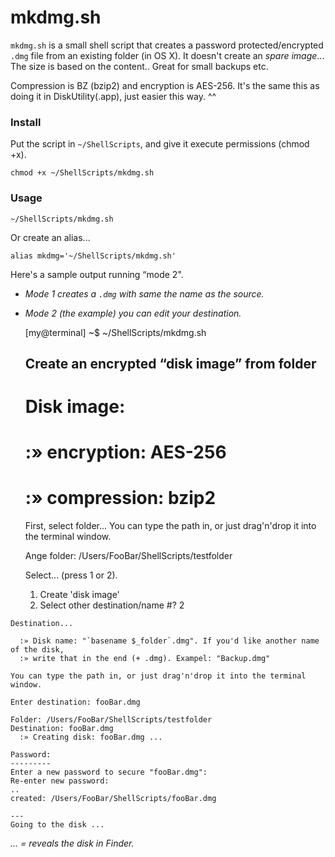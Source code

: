 mkdmg.sh
========

`mkdmg.sh` is a small shell script that creates a password protected/encrypted `.dmg` file from an existing folder (in OS X). It doesn't create an _spare image_... The size is based on the content.. Great for small backups etc.

Compression is BZ (bzip2) and encryption is AES-256. It's the same this as doing it in DiskUtility(.app), just easier this way. ^^


### Install

Put the script in `~/ShellScripts`, and give it execute permissions (chmod +x).

	chmod +x ~/ShellScripts/mkdmg.sh


### Usage

	~/ShellScripts/mkdmg.sh


Or create an alias...

	alias mkdmg='~/ShellScripts/mkdmg.sh'


Here's a sample output running “mode 2".

 * _Mode 1 creates a `.dmg` with same the name as the source._
 * _Mode 2 (the example) you can edit your destination._


	[my@terminal] ~$ ~/ShellScripts/mkdmg.sh

	Create an encrypted “disk image” from folder
	--------------------------------------------

	# Disk image:
	#  :» encryption:    AES-256
	#  :» compression:   bzip2

	First, select folder...
	You can type the path in, or just drag'n'drop it into the terminal window.

	Ange folder: /Users/FooBar/ShellScripts/testfolder

	Select... (press 1 or 2).
	1) Create 'disk image'
	2) Select other destination/name
	#? 2


```
Destination...

  :» Disk name: "`basename $_folder`.dmg". If you'd like another name of the disk,
  :» write that in the end (+ .dmg). Exampel: "Backup.dmg"

You can type the path in, or just drag'n'drop it into the terminal window.

Enter destination: fooBar.dmg

Folder: /Users/FooBar/ShellScripts/testfolder
Destination: fooBar.dmg
  :» Creating disk: fooBar.dmg ...

Password:
---------
Enter a new password to secure "fooBar.dmg":
Re-enter new password:
..
created: /Users/FooBar/ShellScripts/fooBar.dmg

---
Going to the disk ...

```

_... = reveals the disk in Finder._
